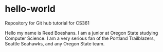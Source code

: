 # hello-world
Repository for Git hub tutorial for CS361

Hello my name is Reed Boeshans.  I am a junior at Oregon State studying Computer Science. 
I am a very serious fan of the Portland Trailblazers, Seattle Seahawks, and any Oregon State team.

